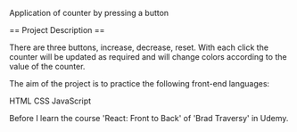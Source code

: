 Application of counter by pressing a button

== Project Description == 

There are three buttons, increase, decrease, reset. With each click the counter will be updated as required and will change colors according to the value of the counter.

The aim of the project is to practice the following front-end languages:

HTML
CSS
JavaScript

Before I learn the course 'React: Front to Back' of 'Brad Traversy' in Udemy.

